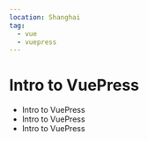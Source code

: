 ```yaml
---
location: Shanghai
tag:
  - vue
  - vuepress
---
```


# Intro to VuePress

- Intro to VuePress
- Intro to VuePress
- Intro to VuePress
